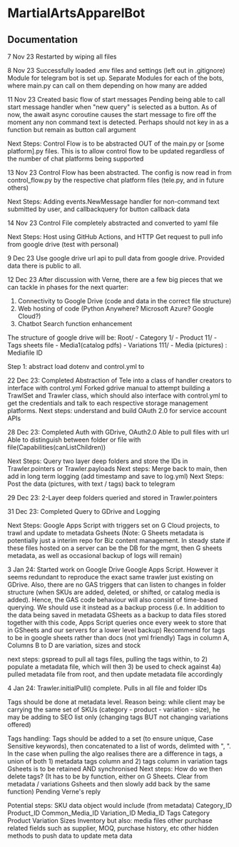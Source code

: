 # MartialArtsApparelBot
## Documentation

7 Nov 23
Restarted by wiping all files

8 Nov 23
Successfully loaded .env files and settings (left out in .gitignore)
Module for telegram bot is set up.
Separate Modules for each of the bots, where main.py can call on them depending on how many are added

11 Nov 23
Created basic flow of start messages
Pending being able to call start message handler when "new query" is selected as a button. As of now, the await async coroutine causes the start message to fire off the moment any non command text is detected. Perhaps should not key in as a function but remain as button call argument

Next Steps:
Control Flow is to be abstracted OUT of the main.py or [some platform].py files. This is to allow control flow to be updated regardless of the number of chat platforms being supported

13 Nov 23
Control Flow has been abstracted. The config is now read in from control_flow.py by the respective chat platform files (tele.py, and in future others)

Next Steps:
Adding events.NewMessage handler for non-command text submitted by user, and callbackquery for button callback data

14 Nov 23
Control File completely abstracted and converted to yaml file

Next Steps:
Host using GitHub Actions, and HTTP Get request to pull info from google drive (test with personal)

9 Dec 23
Use google drive url api to pull data from google drive. Provided data there is public to all.

12 Dec 23
After discussion with Verne, there are a few big pieces that we can tackle in phases for the next quarter:
1) Connectivity to Google Drive (code and data in the correct file structure)
2) Web hosting of code (Python Anywhere? Microsoft Azure? Google Cloud?)
3) Chatbot Search function enhancement

The structure of google drive will be:
Root/
    - Category 1/
        - Product 11/
            - Tags sheets file
            - Media1(catalog pdfs)
            - Variations 111/
                - Media (pictures) : Mediafile ID


Step 1:
abstract load dotenv and control.yml to 

22 Dec 23:
Completed Abstraction of Tele into a class of handler creators to interface with control.yml
Forked gdrive manual to attempt building a TrawlSet and Trawler class, which should also interface with control.yml to get the credentials and talk to each respective storage management platforms.
Next steps: understand and build OAuth 2.0 for service account APIs

28 Dec 23:
Completed Auth with GDrive, OAuth2.0 Able to pull files with url
Able to distinguish between folder or file with file(Capabilities(canListChildren))

Next Steps: Query two layer deep folders and store the IDs in Trawler.pointers or Trawler.payloads
Next steps: Merge back to main, then add in long term logging (add timestamp and save to log.yml)
Next Steps: Post the data (pictures, with text / tags) back to telegram

29 Dec 23:
2-Layer deep folders queried and stored in Trawler.pointers

31 Dec 23:
Completed Query to GDrive and Logging

Next Steps: Google Apps Script with triggers set on G Cloud projects, to trawl and update to metadata Gsheets
(Note: G Sheets metadata is potentially just a interim repo for Biz content management. In steady state if these files hosted on a server can be the DB for the mgmt, then G sheets metadata, as well as occasional backup of logs will remain)

3 Jan 24:
Started work on Google Drive Google Apps Script. However it seems redundant to reproduce the exact same trawler just existing on GDrive. Also, there are no GAS triggers that can listen to changes in folder structure (when SKUs are added, deleted, or shifted, or catalog media is added). Hence, the GAS code behaviour will also consist of time-based querying. We should use it instead as a backup process (i.e. In addition to the data being saved in metadata GSheets as a backup to data files stored together with this code, Apps Script queries once every week to store that in GSheets and our servers for a lower level backup)
Recommend for tags to be in google sheets rather than docs (not yml friendly)
Tags in column A, Columns B to D are variation, sizes and stock

next steps: gspread to pull all tags files, pulling the tags within, to 2) populate a metadata file, which will then 3) be used to check against 4a) pulled metadata file from root, and then update metadata file accordingly

4 Jan 24:
Trawler.initialPull() complete.
Pulls in all file and folder IDs

Tags should be done at metadata level. Reason being: while client may be carrying the same set of SKUs (category - product - variation - size), he may be adding to SEO list only (changing tags BUT not changing variations offered)

Tags handling:
Tags should be added to a set (to ensure unique, Case Sensitive keywords), then concatenated to a list of words, delimted with ", ". In the case when pulling the algo realises there are a difference in tags, a union of both 1) metadata tags column and 2) tags column in variation tags Gsheets is to be retained AND synchronised
Next steps: How do we then delete tags? (It has to be by function, either on G Sheets. Clear from metadata / variations Gsheets and then slowly add back by the same function)
Pending Verne's reply

Potential steps:
SKU data object would include (from metadata)
Category_ID	Product_ID	Common_Media_ID	Variation_ID	Media_ID	Tags	Category	Product	Variation	Sizes	Inventory
but also:
media files
other purchase related fields such as
supplier, MOQ, purchase history, etc
other hidden methods to push data to update meta data